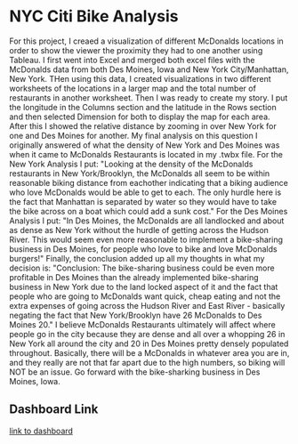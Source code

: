 # NYC Citi Bike Analysis
For this project, I creaed a visualization of different McDonalds locations in order to show the viewer the proximity they had to one another using Tableau. I first went into Excel and merged both excel files with the McDonalds data from both Des Moines, Iowa and New York City/Manhattan, New York. THen using this data, I created visualizations in two different worksheets of the locations in a larger map and the total number of restaurants in another worksheet. Then I was ready to create my story. I put the longitude in the Columns section and the latitude in the Rows section and then selected Dimension for both to display the map for each area. After this I showed the relative distance by zooming in over New York for one and Des Moines for another. My final analysis on this question I originally answered of what the density of New York and Des Moines was when it came to McDonalds Restaurants is located in my .twbx file. For the New York Analysis I put: "Looking at the density of the McDonalds restaurants in New York/Brooklyn, the McDonalds all seem to be within reasonable biking distance from eachother indicating that a biking audience who love McDonalds would be able to get to each. The only hurdle here is the fact that Manhattan is separated by water so they would have to take the bike across on a boat which could add a sunk cost." For the Des Moines Analysis I put: "In Des Moines, the McDonalds are all landlocked and about as dense as New York without the hurdle of getting across the Hudson River. This would seem even more reasonable to implement a bike-sharing business in Des Moines, for people who love to bike and love McDonalds burgers!" Finally, the conclusion added up all my thoughts in what my decision is: "Conclusion: The bike-sharing business could be even more profitable in Des Moines than the already implemented bike-sharing business in New York due to the land locked aspect of it and the fact that people who are going to McDonalds want quick, cheap eating and not the extra expenses of going across the Hudson River and East River - basically negating the fact that New York/Brooklyn have 26 McDonalds to Des Moines 20." I believe McDonalds Restaurants ultimately will affect where people go in the city because they are dense and all over a whopping 26 in New York all around the city and 20 in Des Moines pretty densely populated throughout. Basically, there will be a McDonalds in whatever area you are in, and they really are not that far apart due to the high numbers, so biking will NOT be an issue. Go forward with the bike-sharking business in Des Moines, Iowa.
## Dashboard Link
[link to dashboard](https://public.tableau.com/profile/hunter.varner#!/vizhome/McDonaldsChallenge/Locations)
